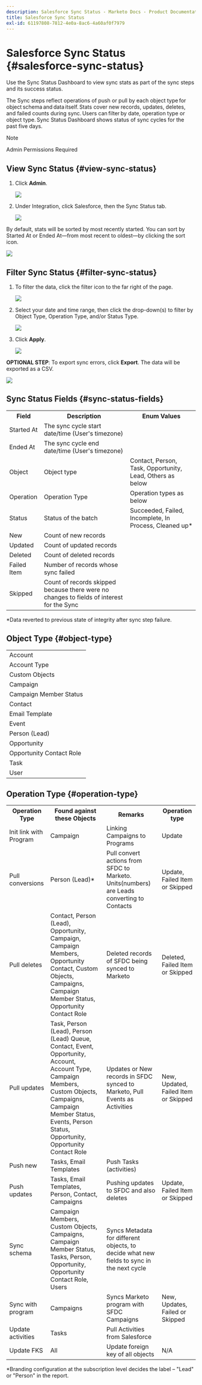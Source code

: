 ```yaml
---
description: Salesforce Sync Status - Marketo Docs - Product Documentation
title: Salesforce Sync Status
exl-id: 61197808-7812-4e0a-8ac6-4a60af0f7979
---
```

# Salesforce Sync Status {#salesforce-sync-status}

Use the Sync Status Dashboard to view sync stats as part of the sync steps and its success status.

The Sync steps reflect operations of push or pull by each object type for object schema and data itself. Stats cover new records, updates, deletes, and failed counts during sync. Users can filter by date, operation type or object type. Sync Status Dashboard shows status of sync cycles for the past five days.

>[!NOTE]
>
>Admin Permissions Required

## View Sync Status {#view-sync-status}

1. Click **Admin**.

   ![](assets/salesforce-sync-status-1.png)

1. Under Integration, click Salesforce, then the Sync Status tab.

   ![](assets/salesforce-sync-status-2.png)

By default, stats will be sorted by most recently started. You can sort by Started At or Ended At—from most recent to oldest—by clicking the sort icon.

   ![](assets/salesforce-sync-status-3.png)

## Filter Sync Status {#filter-sync-status}

1. To filter the data, click the filter icon to the far right of the page.

   ![](assets/salesforce-sync-status-4.png)

1. Select your date and time range, then click the drop-down(s) to filter by Object Type, Operation Type, and/or Status Type.

   ![](assets/salesforce-sync-status-5.png)

1. Click **Apply**.

   ![](assets/salesforce-sync-status-6.png)

**OPTIONAL STEP**: To export sync errors, click **Export**. The data will be exported as a CSV.

   ![](assets/salesforce-sync-status-7.png)

## Sync Status Fields {#sync-status-fields}

<table> 
 <colgroup> 
  <col> 
  <col> 
  <col> 
 </colgroup> 
 <tbody> 
  <tr> 
   <th>Field</th> 
   <th>Description</th> 
   <th>Enum Values</th> 
  </tr> 
  <tr> 
   <td colspan="1">Started At</td> 
   <td colspan="1">The sync cycle start date/time (User's timezone)</td> 
   <td colspan="1"></td> 
  </tr>  
  <tr> 
   <td colspan="1">Ended At</td> 
   <td colspan="1">The sync cycle end date/time (User's timezone)</td> 
   <td colspan="1"></td> 
  </tr> 
  <tr> 
   <td colspan="1">Object</td> 
   <td colspan="1">Object type</td> 
   <td colspan="1">Contact, Person, Task, Opportunity, Lead, Others as below</td> 
  </tr>  
  <tr> 
   <td colspan="1">Operation</td> 
   <td colspan="1">Operation Type</td> 
   <td colspan="1">Operation types as below</td> 
  </tr>  
  <tr> 
   <td colspan="1">Status</td> 
   <td colspan="1">Status of the batch</td> 
   <td colspan="1">Succeeded, Failed, Incomplete, In Process, Cleaned up&#42;</td> 
  </tr>
  <tr> 
   <td colspan="1">New</td> 
   <td colspan="1">Count of new records</td> 
   <td colspan="1"></td> 
  </tr>  
  <tr> 
   <td colspan="1">Updated</td> 
   <td colspan="1">Count of updated records</td> 
   <td colspan="1"></td> 
  </tr>  
  <tr> 
   <td colspan="1">Deleted</td> 
   <td colspan="1">Count of deleted records</td> 
   <td colspan="1"></td> 
  </tr> 
  <tr> 
   <td colspan="1">Failed Item</td> 
   <td colspan="1">Number of records whose sync failed</td> 
   <td colspan="1"><br></td> 
  </tr>  
  <tr> 
   <td colspan="1">Skipped</td> 
   <td colspan="1">Count of records skipped because there were no changes to fields of interest for the Sync</td> 
   <td colspan="1"></td> 
  </tr>  
 </tbody> 
</table>

&#42;Data reverted to previous state of integrity after sync step failure.

## Object Type {#object-type}

<table> 
 <colgroup> 
  <col> 
 </colgroup> 
 <tbody> 
  <tr> 
   <td colspan="1">Account</td> 
  </tr>  
  <tr> 
   <td colspan="1">Account Type</td> 
  </tr> 
  <tr> 
   <td colspan="1">Custom Objects</td> 
  </tr>  
  <tr> 
   <td colspan="1">Campaign</td> 
  </tr>  
  <tr> 
   <td colspan="1">Campaign Member Status</td> 
  </tr>
  <tr> 
   <td colspan="1">Contact</td> 
  </tr>  
  <tr> 
   <td colspan="1">Email Template</td> 
  </tr>  
  <tr> 
   <td colspan="1">Event</td> 
  </tr> 
  <tr> 
   <td colspan="1">Person (Lead)</td> 
  </tr>  
  <tr> 
   <td colspan="1">Opportunity</td> 
  </tr>  
  <tr> 
   <td colspan="1">Opportunity Contact Role</td> 
  </tr>  
  <tr> 
   <td colspan="1">Task</td> 
  </tr>  
  <tr> 
   <td colspan="1">User</td> 
  </tr>  
 </tbody> 
</table>

## Operation Type {#operation-type}

<table> 
 <colgroup> 
  <col> 
  <col> 
  <col>
  <col> 
 </colgroup> 
 <tbody> 
  <tr> 
   <th>Operation Type</th> 
   <th>Found against these Objects</th> 
   <th>Remarks</th> 
   <th>Operation type</th>
  </tr> 
  <tr> 
   <td colspan="1">Init link with Program</td> 
   <td colspan="1">Campaign</td> 
   <td colspan="1">Linking Campaigns to Programs</td> 
   <td colspan="1">Update</td>
  </tr>  
  <tr> 
   <td colspan="1">Pull conversions</td> 
   <td colspan="1">Person (Lead)&#42;</td> 
   <td colspan="1">Pull convert actions from SFDC to Marketo. Units(numbers) are Leads converting to Contacts</td> 
   <td colspan="1">Update, Failed Item or Skipped</td>
  </tr> 
  <tr> 
   <td colspan="1">Pull deletes</td> 
   <td colspan="1">Contact, Person (Lead), Opportunity, Campaign, Campaign Members, Opportunity Contact, Custom Objects, Campaigns, Campaign Member Status, Opportunity Contact Role</td> 
   <td colspan="1">Deleted records of SFDC being synced to Marketo</td> 
   <td colspan="1">Deleted, Failed Item or Skipped</td>
  </tr>  
  <tr> 
   <td colspan="1">Pull updates</td> 
   <td colspan="1">Task, Person (Lead), Person (Lead) Queue, Contact, Event, Opportunity, Account, Account Type, Campaign Members, Custom Objects, Campaigns, Campaign Member Status, Events, Person Status, Opportunity, Opportunity Contact Role</td> 
   <td colspan="1">Updates or New records in SFDC synced to Marketo, Pull Events as Activities</td> 
   <td colspan="1">New, Updated, Failed Item or Skipped</td>
  </tr>  
  <tr> 
   <td colspan="1">Push new</td> 
   <td colspan="1">Tasks, Email Templates</td> 
   <td colspan="1">Push Tasks (activities)</td> 
   <td colspan="1"></td>
  </tr>
  <tr> 
   <td colspan="1">Push updates</td> 
   <td colspan="1">Tasks, Email Templates, Person, Contact, Campaigns</td> 
   <td colspan="1">Pushing updates to SFDC and also deletes</td> 
   <td colspan="1">Update, Failed Item or Skipped</td>
  </tr>  
  <tr> 
   <td colspan="1">Sync schema</td> 
   <td colspan="1">Campaign Members, Custom Objects, Campaigns, Campaign Member Status, Tasks, Person, Opportunity, Opportunity Contact Role, Users</td> 
   <td colspan="1">Syncs Metadata for different objects, to decide what new fields to sync in the next cycle</td> 
   <td colspan="1"></td>
  </tr>  
  <tr> 
   <td colspan="1">Sync with program</td> 
   <td colspan="1">Campaigns</td> 
   <td colspan="1">Syncs Marketo program with SFDC Campaigns</td> 
   <td colspan="1">New, Updates, Failed or Skipped</td>
  </tr> 
  <tr> 
   <td colspan="1">Update activities</td> 
   <td colspan="1">Tasks</td> 
   <td colspan="1">Pull Activities from Salesforce</td> 
   <td colspan="1"></td>
  </tr>  
  <tr> 
   <td colspan="1">Update FKS</td> 
   <td colspan="1">All</td> 
   <td colspan="1">Update foreign key of all objects</td> 
   <td colspan="1">N/A</td>
  </tr>  
 </tbody> 
</table>

&#42;Branding configuration at the subscription level decides the label – "Lead" or "Person" in the report.
